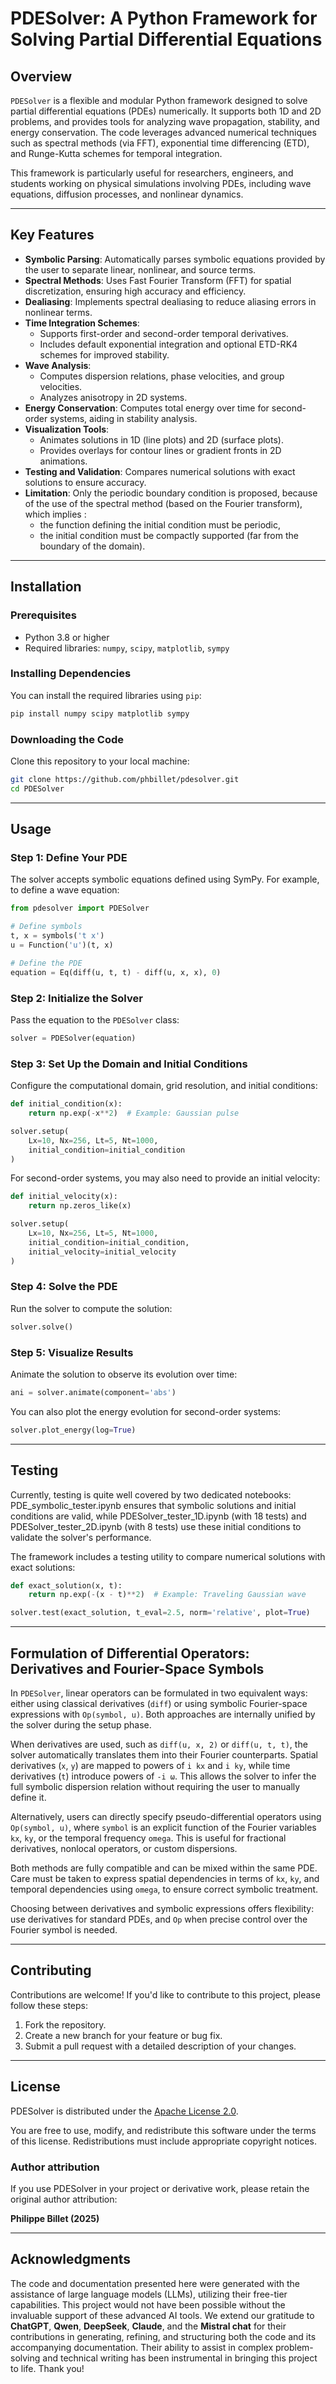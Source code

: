 # PDESolver: A Python Framework for Solving Partial Differential Equations

## Overview

`PDESolver` is a flexible and modular Python framework designed to solve partial differential equations (PDEs) numerically. It supports both 1D and 2D problems, and provides tools for analyzing wave propagation, stability, and energy conservation. The code leverages advanced numerical techniques such as spectral methods (via FFT), exponential time differencing (ETD), and Runge-Kutta schemes for temporal integration.

This framework is particularly useful for researchers, engineers, and students working on physical simulations involving PDEs, including wave equations, diffusion processes, and nonlinear dynamics.

---

## Key Features

- **Symbolic Parsing**: Automatically parses symbolic equations provided by the user to separate linear, nonlinear, and source terms.
- **Spectral Methods**: Uses Fast Fourier Transform (FFT) for spatial discretization, ensuring high accuracy and efficiency.
- **Dealiasing**: Implements spectral dealiasing to reduce aliasing errors in nonlinear terms.
- **Time Integration Schemes**:
  - Supports first-order and second-order temporal derivatives.
  - Includes default exponential integration and optional ETD-RK4 schemes for improved stability.
- **Wave Analysis**:
  - Computes dispersion relations, phase velocities, and group velocities.
  - Analyzes anisotropy in 2D systems.
- **Energy Conservation**: Computes total energy over time for second-order systems, aiding in stability analysis.
- **Visualization Tools**:
  - Animates solutions in 1D (line plots) and 2D (surface plots).
  - Provides overlays for contour lines or gradient fronts in 2D animations.
- **Testing and Validation**: Compares numerical solutions with exact solutions to ensure accuracy.
- **Limitation**: Only the periodic boundary condition is proposed, because of the use of the spectral method (based on the Fourier transform), which implies :
    - the function defining the initial condition must be periodic, 
    - the initial condition must be compactly supported (far from the boundary of the domain).

---

## Installation

### Prerequisites

- Python 3.8 or higher
- Required libraries: `numpy`, `scipy`, `matplotlib`, `sympy`

### Installing Dependencies

You can install the required libraries using `pip`:

```bash
pip install numpy scipy matplotlib sympy
```

### Downloading the Code

Clone this repository to your local machine:

```bash
git clone https://github.com/phbillet/pdesolver.git
cd PDESolver
```

---

## Usage

### Step 1: Define Your PDE

The solver accepts symbolic equations defined using SymPy. For example, to define a wave equation:

```python
from pdesolver import PDESolver

# Define symbols
t, x = symbols('t x')
u = Function('u')(t, x)

# Define the PDE
equation = Eq(diff(u, t, t) - diff(u, x, x), 0)
```

### Step 2: Initialize the Solver

Pass the equation to the `PDESolver` class:

```python
solver = PDESolver(equation)
```

### Step 3: Set Up the Domain and Initial Conditions

Configure the computational domain, grid resolution, and initial conditions:

```python
def initial_condition(x):
    return np.exp(-x**2)  # Example: Gaussian pulse

solver.setup(
    Lx=10, Nx=256, Lt=5, Nt=1000,
    initial_condition=initial_condition
)
```

For second-order systems, you may also need to provide an initial velocity:

```python
def initial_velocity(x):
    return np.zeros_like(x)

solver.setup(
    Lx=10, Nx=256, Lt=5, Nt=1000,
    initial_condition=initial_condition,
    initial_velocity=initial_velocity
)
```

### Step 4: Solve the PDE

Run the solver to compute the solution:

```python
solver.solve()
```

### Step 5: Visualize Results

Animate the solution to observe its evolution over time:

```python
ani = solver.animate(component='abs')
```

You can also plot the energy evolution for second-order systems:

```python
solver.plot_energy(log=True)
```

---

## Testing
Currently, testing is quite well covered by two dedicated notebooks: PDE_symbolic_tester.ipynb ensures that symbolic solutions and initial conditions are valid, while PDESolver_tester_1D.ipynb (with 18 tests) and PDESolver_tester_2D.ipynb (with 8 tests) use these initial conditions to validate the solver's performance.

The framework includes a testing utility to compare numerical solutions with exact solutions:

```python
def exact_solution(x, t):
    return np.exp(-(x - t)**2)  # Example: Traveling Gaussian wave

solver.test(exact_solution, t_eval=2.5, norm='relative', plot=True)
```

---
## Formulation of Differential Operators: Derivatives and Fourier-Space Symbols

In `PDESolver`, linear operators can be formulated in two equivalent ways: either using classical derivatives (`diff`) or using symbolic Fourier-space expressions with `Op(symbol, u)`. Both approaches are internally unified by the solver during the setup phase.

When derivatives are used, such as `diff(u, x, 2)` or `diff(u, t, t)`, the solver automatically translates them into their Fourier counterparts. Spatial derivatives (`x`, `y`) are mapped to powers of `i kx` and `i ky`, while time derivatives (`t`) introduce powers of `-i ω`. This allows the solver to infer the full symbolic dispersion relation without requiring the user to manually define it.

Alternatively, users can directly specify pseudo-differential operators using `Op(symbol, u)`, where `symbol` is an explicit function of the Fourier variables `kx`, `ky`, or the temporal frequency `omega`. This is useful for fractional derivatives, nonlocal operators, or custom dispersions. 

Both methods are fully compatible and can be mixed within the same PDE. Care must be taken to express spatial dependencies in terms of `kx`, `ky`, and temporal dependencies using `omega`, to ensure correct symbolic treatment.

Choosing between derivatives and symbolic expressions offers flexibility: use derivatives for standard PDEs, and `Op` when precise control over the Fourier symbol is needed.

---

## Contributing

Contributions are welcome! If you'd like to contribute to this project, please follow these steps:

1. Fork the repository.
2. Create a new branch for your feature or bug fix.
3. Submit a pull request with a detailed description of your changes.

---

## **License**

PDESolver is distributed under the [Apache License 2.0](https://www.apache.org/licenses/LICENSE-2.0).

You are free to use, modify, and redistribute this software under the terms of this license.
Redistributions must include appropriate copyright notices.

### Author attribution

If you use PDESolver in your project or derivative work, please retain the original author attribution:

**Philippe Billet (2025)**  

---

## **Acknowledgments**

The code and documentation presented here were generated with the assistance of large language models (LLMs), utilizing their free-tier capabilities. This project would not have been possible without the invaluable support of these advanced AI tools. We extend our gratitude to **ChatGPT**, **Qwen**, **DeepSeek**, **Claude**, and the **Mistral chat** for their contributions in generating, refining, and structuring both the code and its accompanying documentation. Their ability to assist in complex problem-solving and technical writing has been instrumental in bringing this project to life. Thank you!

